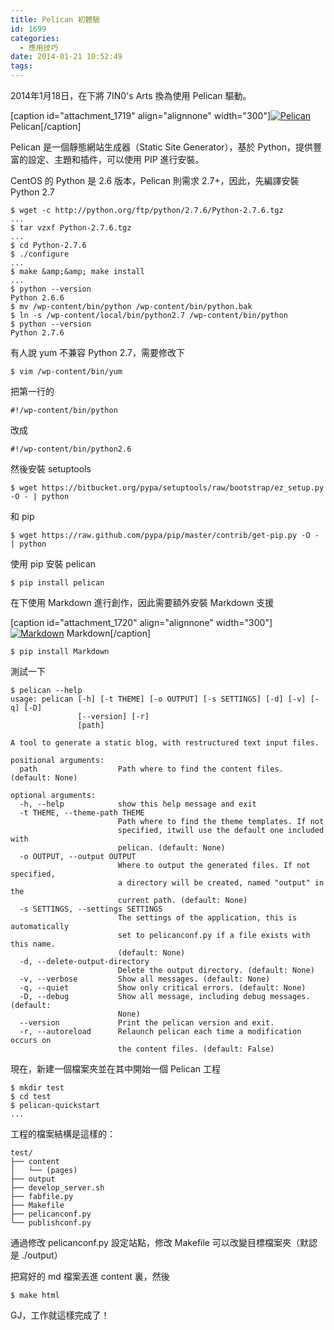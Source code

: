 ```yaml
---
title: Pelican 初體驗
id: 1699
categories:
  - 應用技巧
date: 2014-01-21 10:52:49
tags:
---
```


2014年1月18日，在下將 7IN0's Arts 換為使用 Pelican 驅動。

[caption id="attachment_1719" align="alignnone" width="300"][![Pelican](/wp-content/uploads/2014/01/pelican-300x121.png)](/wp-content/uploads/2014/01/pelican.png) Pelican[/caption]

Pelican 是一個靜態網站生成器（Static Site Generator），基於 Python，提供豐富的設定、主題和插件，可以使用 PIP 進行安裝。

CentOS 的 Python 是 2.6 版本，Pelican 則需求 2.7+，因此，先編譯安裝 Python 2.7

<!--more-->

```
$ wget -c http://python.org/ftp/python/2.7.6/Python-2.7.6.tgz
...
$ tar vzxf Python-2.7.6.tgz
...
$ cd Python-2.7.6
$ ./configure
...
$ make &amp;&amp; make install
...
$ python --version
Python 2.6.6
$ mv /wp-content/bin/python /wp-content/bin/python.bak
$ ln -s /wp-content/local/bin/python2.7 /wp-content/bin/python
$ python --version
Python 2.7.6
```

有人說 yum 不兼容 Python 2.7，需要修改下

```
$ vim /wp-content/bin/yum
```

把第一行的

```
#!/wp-content/bin/python
```

改成

```
#!/wp-content/bin/python2.6
```

然後安裝 setuptools

```
$ wget https://bitbucket.org/pypa/setuptools/raw/bootstrap/ez_setup.py -O - | python
```

和 pip

```
$ wget https://raw.github.com/pypa/pip/master/contrib/get-pip.py -O - | python
```

使用 pip 安裝 pelican

```
$ pip install pelican
```

在下使用 Markdown 進行創作，因此需要額外安裝 Markdown 支援

[caption id="attachment_1720" align="alignnone" width="300"][![Markdown](/wp-content/uploads/2014/01/MarkdownDocumentIcon-300x300.png)](/wp-content/uploads/2014/01/MarkdownDocumentIcon-e1390272755111.png) Markdown[/caption]

```
$ pip install Markdown
```

測試一下

```
$ pelican --help
usage: pelican [-h] [-t THEME] [-o OUTPUT] [-s SETTINGS] [-d] [-v] [-q] [-D]
               [--version] [-r]
               [path]

A tool to generate a static blog, with restructured text input files.

positional arguments:
  path                  Path where to find the content files. (default: None)

optional arguments:
  -h, --help            show this help message and exit
  -t THEME, --theme-path THEME
                        Path where to find the theme templates. If not
                        specified, itwill use the default one included with
                        pelican. (default: None)
  -o OUTPUT, --output OUTPUT
                        Where to output the generated files. If not specified,
                        a directory will be created, named "output" in the
                        current path. (default: None)
  -s SETTINGS, --settings SETTINGS
                        The settings of the application, this is automatically
                        set to pelicanconf.py if a file exists with this name.
                        (default: None)
  -d, --delete-output-directory
                        Delete the output directory. (default: None)
  -v, --verbose         Show all messages. (default: None)
  -q, --quiet           Show only critical errors. (default: None)
  -D, --debug           Show all message, including debug messages. (default:
                        None)
  --version             Print the pelican version and exit.
  -r, --autoreload      Relaunch pelican each time a modification occurs on
                        the content files. (default: False)
```

現在，新建一個檔案夾並在其中開始一個 Pelican 工程

```
$ mkdir test
$ cd test
$ pelican-quickstart
...
```

工程的檔案結構是這樣的：

```
test/
├── content
│   └── (pages)
├── output
├── develop_server.sh
├── fabfile.py
├── Makefile
├── pelicanconf.py
└── publishconf.py
```

通過修改 pelicanconf.py 設定站點，修改 Makefile 可以改變目標檔案夾（默認是 ./output）

把寫好的 md 檔案丟進 content 裏，然後

```
$ make html
```

GJ，工作就這樣完成了！